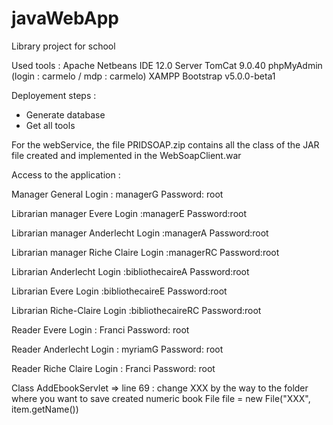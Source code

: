 # javaWebApp
Library project for school

Used tools  :
 Apache Netbeans IDE 12.0
 Server TomCat 9.0.40
 phpMyAdmin (login : carmelo / mdp : carmelo)
 XAMPP 
 Bootstrap v5.0.0-beta1
 
 
Deployement steps :
 - Generate database 
 - Get all tools

For the webService, the file PRIDSOAP.zip contains all the class of the JAR file created and implemented in the WebSoapClient.war



Access to the application :

Manager General
Login : managerG
Password: root


Librarian  manager Evere
Login :managerE
Password:root


Librarian  manager Anderlecht
Login :managerA
Password:root


Librarian  manager Riche Claire
Login :managerRC
Password:root


Librarian  Anderlecht
Login :bibliothecaireA
Password:root


Librarian  Evere
Login :bibliothecaireE
Password:root


Librarian  Riche-Claire
Login :bibliothecaireRC
Password:root


Reader Evere
Login : Franci
Password: root


Reader Anderlecht
Login : myriamG
Password: root


Reader Riche Claire
Login : Franci
Password: root



Class AddEbookServlet => line 69 :
change XXX by the way to the folder where you want to save created numeric book
File file = new File("XXX",
item.getName())
